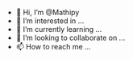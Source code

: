 - 👋 Hi, I’m @Mathipy
- 👀 I’m interested in ...
- 🌱 I’m currently learning ...
- 💞️ I’m looking to collaborate on ...
- 📫 How to reach me ...

<!---
Mathipy/Mathipy is a ✨ special ✨ repository because its `README.md` (this file) appears on your GitHub profile.
You can click the Preview link to take a look at your changes.
--->
